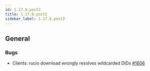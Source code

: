```yaml
---
id: 1.17.8.post2
title: 1.17.8.post2
sidebar_label: 1.17.8.post2
---
```


## General

### Bugs

-   Clients: rucio download wrongly resolves wildcarded DIDs
    [\#1606](https://github.com/rucio/rucio/issues/1606)
